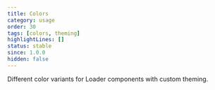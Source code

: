 ```yaml
---
title: Colors
category: usage
order: 30
tags: [colors, theming]
highlightLines: []
status: stable
since: 1.0.0
hidden: false
---
```


Different color variants for Loader components with custom theming.
